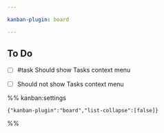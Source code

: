 ```yaml
---

kanban-plugin: board

---
```


## To Do

- [ ] #task Should show Tasks context menu
- [ ] Should not show Tasks context menu




%% kanban:settings
```
{"kanban-plugin":"board","list-collapse":[false]}
```
%%